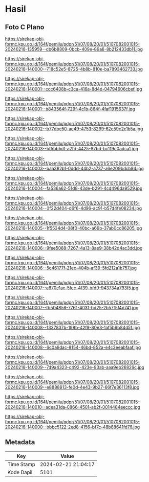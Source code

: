 # Hasil

## Foto C Plano

https://sirekap-obj-formc.kpu.go.id/164f/pemilu/pdpr/51/07/08/20/01/5107082001015-20240216-135959--db6b8809-0bcb-409e-89a8-8b212433db11.jpg

https://sirekap-obj-formc.kpu.go.id/164f/pemilu/pdpr/51/07/08/20/01/5107082001015-20240216-140000--718c52e5-8725-4b8b-810e-ba7893462733.jpg

https://sirekap-obj-formc.kpu.go.id/164f/pemilu/pdpr/51/07/08/20/01/5107082001015-20240216-140001--ccc6408b-c3ca-416a-8d4d-04794606cbef.jpg

https://sirekap-obj-formc.kpu.go.id/164f/pemilu/pdpr/51/07/08/20/01/5107082001015-20240216-140001--b843564f-729f-4c1b-864f-4faf1915637f.jpg

https://sirekap-obj-formc.kpu.go.id/164f/pemilu/pdpr/51/07/08/20/01/5107082001015-20240216-140002--b77dbe50-ac49-4753-8299-62c59c2c1b5a.jpg

https://sirekap-obj-formc.kpu.go.id/164f/pemilu/pdpr/51/07/08/20/01/5107082001015-20240216-140003--bf5bb5df-a2fd-4425-87bd-bc119c0adca1.jpg

https://sirekap-obj-formc.kpu.go.id/164f/pemilu/pdpr/51/07/08/20/01/5107082001015-20240216-140003--baa382b1-0ddd-44b2-a737-a6e209bdcb94.jpg

https://sirekap-obj-formc.kpu.go.id/164f/pemilu/pdpr/51/07/08/20/01/5107082001015-20240216-140004--fa536a62-51d8-43de-b291-4cd496da9529.jpg

https://sirekap-obj-formc.kpu.go.id/164f/pemilu/pdpr/51/07/08/20/01/5107082001015-20240216-140004--0f22d404-d6f6-4d96-ac91-b57d4fe08234.jpg

https://sirekap-obj-formc.kpu.go.id/164f/pemilu/pdpr/51/07/08/20/01/5107082001015-20240216-140005--1f5534d4-08f0-40bc-a69b-37ab0cc86205.jpg

https://sirekap-obj-formc.kpu.go.id/164f/pemilu/pdpr/51/07/08/20/01/5107082001015-20240216-140006--9fee5088-7267-4a13-8ae9-38b42d4ac3dd.jpg

https://sirekap-obj-formc.kpu.go.id/164f/pemilu/pdpr/51/07/08/20/01/5107082001015-20240216-140006--5c46177f-21ec-404b-af39-5fd212a1b757.jpg

https://sirekap-obj-formc.kpu.go.id/164f/pemilu/pdpr/51/07/08/20/01/5107082001015-20240216-140007--a670c1ac-5fcc-4f39-bfd9-943734a793f5.jpg

https://sirekap-obj-formc.kpu.go.id/164f/pemilu/pdpr/51/07/08/20/01/5107082001015-20240216-140007--fb504856-7761-4031-bd25-2b57f5f4d741.jpg

https://sirekap-obj-formc.kpu.go.id/164f/pemilu/pdpr/51/07/08/20/01/5107082001015-20240216-140008--1337837b-198b-42f9-80e3-1af5b9b84d51.jpg

https://sirekap-obj-formc.kpu.go.id/164f/pemilu/pdpr/51/07/08/20/01/5107082001015-20240216-140008--6c0a9dac-8154-46bd-852a-e4c3eeabfaaf.jpg

https://sirekap-obj-formc.kpu.go.id/164f/pemilu/pdpr/51/07/08/20/01/5107082001015-20240216-140009--7d9a4323-c492-423e-93ab-aaa9eb26826c.jpg

https://sirekap-obj-formc.kpu.go.id/164f/pemilu/pdpr/51/07/08/20/01/5107082001015-20240216-140009--e8888913-fe0d-4e43-9b27-66f7e36113f8.jpg

https://sirekap-obj-formc.kpu.go.id/164f/pemilu/pdpr/51/07/08/20/01/5107082001015-20240216-140010--adea31da-0866-4501-ab2f-0014484eeccc.jpg

https://sirekap-obj-formc.kpu.go.id/164f/pemilu/pdpr/51/07/08/20/01/5107082001015-20240216-140000--bbbc5122-2ed8-4156-bf7c-48b88641fd76.jpg


## Metadata

| Key        | Value               |
| ---------- | ------------------- |
| Time Stamp | 2024-02-21 21:04:17 |
| Kode Dapil | 5101                |



